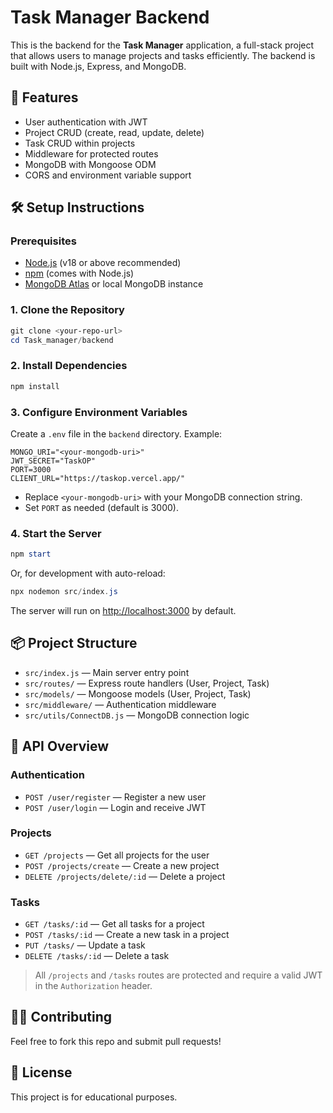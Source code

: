 # Task Manager Backend

This is the backend for the **Task Manager** application, a full-stack project that allows users to manage projects and tasks efficiently. The backend is built with Node.js, Express, and MongoDB.

## 🚀 Features

- User authentication with JWT
- Project CRUD (create, read, update, delete)
- Task CRUD within projects
- Middleware for protected routes
- MongoDB with Mongoose ODM
- CORS and environment variable support

## 🛠️ Setup Instructions

### Prerequisites

- [Node.js](https://nodejs.org/) (v18 or above recommended)
- [npm](https://www.npmjs.com/) (comes with Node.js)
- [MongoDB Atlas](https://www.mongodb.com/cloud/atlas) or local MongoDB instance

### 1. Clone the Repository

```powershell
git clone <your-repo-url>
cd Task_manager/backend
```

### 2. Install Dependencies

```powershell
npm install
```

### 3. Configure Environment Variables

Create a `.env` file in the `backend` directory. Example:

```
MONGO_URI="<your-mongodb-uri>"
JWT_SECRET="TaskOP"
PORT=3000
CLIENT_URL="https://taskop.vercel.app/"
```

- Replace `<your-mongodb-uri>` with your MongoDB connection string.
- Set `PORT` as needed (default is 3000).

### 4. Start the Server

```powershell
npm start
```

Or, for development with auto-reload:

```powershell
npx nodemon src/index.js
```

The server will run on [http://localhost:3000](http://localhost:3000) by default.

## 📦 Project Structure

- `src/index.js` — Main server entry point
- `src/routes/` — Express route handlers (User, Project, Task)
- `src/models/` — Mongoose models (User, Project, Task)
- `src/middleware/` — Authentication middleware
- `src/utils/ConnectDB.js` — MongoDB connection logic

## 🔐 API Overview

### Authentication
- `POST /user/register` — Register a new user
- `POST /user/login` — Login and receive JWT

### Projects
- `GET /projects` — Get all projects for the user
- `POST /projects/create` — Create a new project
- `DELETE /projects/delete/:id` — Delete a project

### Tasks
- `GET /tasks/:id` — Get all tasks for a project
- `POST /tasks/:id` — Create a new task in a project
- `PUT /tasks/` — Update a task
- `DELETE /tasks/:id` — Delete a task

> All `/projects` and `/tasks` routes are protected and require a valid JWT in the `Authorization` header.

## 🧑‍💻 Contributing

Feel free to fork this repo and submit pull requests!

## 📄 License

This project is for educational purposes.
